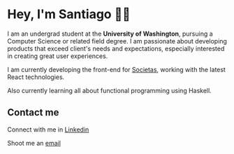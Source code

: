 # Hey, I'm Santiago 👋🏽

I am an undergrad student at the **University of Washington**, pursuing a Computer Science or related field degree. I am passionate about developing products that exceed client's needs and expectations, especially interested in creating great user experiences.

I am currently developing the front-end for [Societas](https://github.com/hcp-uw/societas/tree/main/Frontend), working with the latest React technologies.

Also currently learning all about functional programming using Haskell.

## Contact me

Connect with me in [Linkedin](https://www.linkedin.com/in/santiago-garcia-591286212/)

Shoot me an [email](mailto:santi14@uw.edu)
